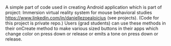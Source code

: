 A simple part of code used in creating Android application which is part of project:
Immersion virtual reality system for mouse behavioral studies https://www.linkedin.com/in/daniellezoealoicius (see projects).
(Code for this project is private repo.)
Users (grad students) can use these methods in their onCreate method to make various sized buttons 
in their apps which change color on press down or release or emits a tone on press down or release.
